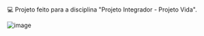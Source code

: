 💻 Projeto feito para a disciplina "Projeto Integrador - Projeto Vida".

![image](https://github.com/user-attachments/assets/81f697a6-85b8-4213-b053-e4c06d622459)
